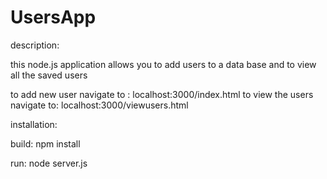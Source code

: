 # UsersApp

description:

this node.js application allows you to add users to a data base and to view all the saved users

to add new user navigate to : localhost:3000/index.html
to view the users navigate to: localhost:3000/viewusers.html

installation:

build: npm install

run: node server.js



